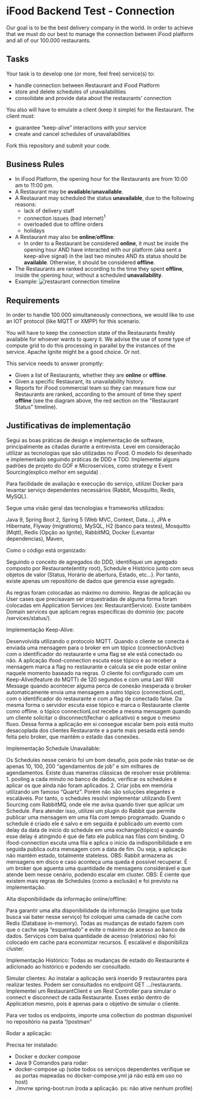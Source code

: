 # iFood Backend Test - Connection

Our goal is to be the best delivery company in the world. In order to achieve that we must do our best to manage the connection between iFood platform and all of our 100.000 restaurants.

## Tasks

Your task is to develop one (or more, feel free) service(s) to:
* handle connection between Restaurant and iFood Platform
* store and delete schedules of unavailabilities
* consolidate and provide data about the restaurants' connection

You also will have to emulate a client (keep it simple) for the Restaurant. The client must:
* guarantee “keep-alive” interactions with your service
* create and cancel schedules of unavailabilities

Fork this repository and submit your code.

## Business Rules

* In iFood Platform, the opening hour for the Restaurants are from 10:00 am to 11:00 pm.
* A Restaurant may be **available**/**unavailable**.
* A Restaurant may scheduled the status **unavailable**, due to the following reasons:
  - lack of delivery staff
  - connection issues (bad internet)<sup>1</sup>
  - overloaded due to offline orders
  - holidays
* A Restaurant may also be **online**/**offline**:
  - In order to a Restaurant be considered **online**, it must be inside the opening hour AND have interacted with our platform (aka sent a keep-alive signal) in the last two minutes AND its status should be **available**. Otherwise, it should be considered **offline**.
* The Restaurants are ranked according to the time they spent **offline**, inside the opening hour, without a scheduled **unavailability**.
* Example:
![restaurant connection timeline](https://www.lucidchart.com/publicSegments/view/4d48ac9c-e543-4531-abd5-eff0d9788ea6/image.png)

## Requirements

In order to handle 100.000 simultaneously connections, we would like to use an IOT protocol (like MQTT or XMPP) for this scenario.

You will have to keep the connection state of the Restaurants freshly available for whoever wants to query it. We advise the use of some type of compute grid to do this processing in parallel by the instances of the service. Apache Ignite might be a good choice. Or not.

This service needs to answer promptly:
* Given a list of Restaurants, whether they are **online** or **offline**.
* Given a specific Restaurant, its unavailability history.
* Reports for iFood commercial team so they can measure how our Restaurants are ranked, according to the amount of time they spent **offline** (see the diagram above, the red section on the "Restaurant Status" timeline).

## Justificativas de implementação

Segui as boas práticas de design e implementação de software, principalmente as citadas durante a entrevista. 
Levei em consideração utilizar as tecnologias que são utilizadas no iFood.
O modelo foi desenhado e implementado seguindo práticas de DDD e TDD.
Implementei alguns padrões de projeto do GOF e Microservices, como strategy e Event Sourcing(explico melhor em seguida) .

Para facilidade de avaliação e execução do serviço, utilizei Docker para levantar serviço dependentes necessários (Rabbit, Mosquitto, Redis, MySQL).

Segue uma visão geral das tecnologias e frameworks utilizados:

Java 9,
Spring Boot 2,
Spring 5 (Web MVC, Context, Data...),
JPA e Hibernate,
Flyway (migrations),
MySQL,
H2 (banco para testes),
Mosquitto (Mqtt),
Redis (Opção ao Ignite),
RabbitMQ,
Docker (Levantar dependencias),
Maven,

Como o código está organizado:

Seguindo o conceito de agregados do DDD, identifiquei um agregado composto por Restaurante(entity root), Schedule e Histórico junto com seus objetos de valor (Status, Horário de abertura, Estado, etc…). Por tanto, existe apenas um repositório de dados que gerencia esse agregado.

As regras foram colocadas ao máximo no dominio. Regras de aplicação ou User cases que precisavam ser orquestradas de alguma forma foram colocadas em Application Services (ex: RestaurantService). Existe também Domain services que aplicam regras especificas do dominio (ex: pacote /services/status/).

Implementação Keep-Alive:

Desenvolvida utilizando o protocolo MQTT. Quando o cliente se conecta é enviada uma mensagem para o broker em um tópico (connectionActive) com o identificador do restaurante e uma flag se ele está conectado ou não. A aplicação ifood-connection escuta esse tópico e ao receber a mensagem marca a flag no restaurante e calcula se ele pode estar online naquele momento baseado na regras. O cliente foi configurado com um Keep-Alive(feature do MQTT) de 120 segundos e com uma Last Will Message quando acontecer alguma perca de conexão inesperada o broker automaticamente envia uma mensagem a outro tópico (connectionLost), com o identificador do restaurante e com a flag de conectado false. Da mesma forma o servidor escuta esse tópico e marca o Restaurante cliente como offline. o tópico connectionLost recebe a mesma mensagem quando um cliente solicitar o disconnect(fechar o aplicativo) e segue o mesmo fluxo. Dessa forma a aplicação em si consegue escalar bem pois está muito desacoplada dos clientes Restaurante e a parte mais pesada está sendo feita pelo broker, que mantém o estado das conexões.

Implementação Schedule Unavailable:

Os Schedules nesse cenário foi um bom desafio, pois pode não tratar-se de apenas 10, 100, 200 “agendamentos de job” e sim milhares de agendamentos. Existe duas maneiras clássicas de resolver esse problema: 1. pooling a cada minuto no banco de dados, verificar os schedules e aplicar os que ainda não foram aplicados. 2. Criar jobs em memória utilizando um famoso “Quartz”. Porém não são soluções elegantes e escaláveis. Por tanto, o schedules resolvi implementar utilizando Event Sourcing com RabbitMQ, onde ele me avisa quando tiver que aplicar um Schedule. Para atender isso, utilizei um plugin do Rabbit que permite publicar uma mensagem em uma fila com tempo programado. Quando o schedule é criado ele é salvo e em seguida é publicado um evento com delay da data de inicio do schedule em uma exchange(tópico) e quando esse delay é atingindo é que de fato ele publica nas filas com binding. O ifood-connection escuta uma fila e aplica o inicio da indisponibilidade e em seguida publica outra mensagem com a data de fim. Ou seja, a aplicação não mantém estado, totalmente stateless.
OBS: Rabbit armazena as mensagens em disco e caso aconteça uma queda é possível recuperar. É um broker que aguenta uma quantidade de mensagens considerável e que atende bem nesse cenário, podendo escalar em cluster.
OBS: É ciente que existem mais regras de Schedules (como a exclusão) e foi previsto na implementação.

Alta disponibilidade da informação online/offline:

Para garantir uma alta disponibilidade da informação (imagino que toda busca vai bater nesse serviço) foi coloquei uma camada de cache com Redis (Database in-memory). Todas as mudanças de estado fazem com que o cache seja “esquentado” e evite o máximo de acesso ao banco de dados. Serviços com baixa quantidade de acesso (relatórios) não foi colocado em cache para economizar recursos. É escalável e disponibiliza cluster.

Implementação Histórico:
Todas as mudanças de estado do Restaurante é adicionado ao histórico e podendo ser consultado.

Simular clientes:
Ao instalar a aplicação será inserido 9 restaurantes para realizar testes. Podem ser consultados no endpoint GET …/restaurants.
Implementei um RestaurantClient e um Rest Controller para simular o connect e disconnect de cada Restaurante. Esses estão dentro do Application mesmo, pois é apenas para o objetivo de simular o cliente.

Para ver todos os endpoints, importe uma collection do postman disponível no repositório na pasta “/postman"

Rodar a aplicação:

Precisa ter instalado:
* Docker e docker compose
* Java 9
Comandos para rodar:
* ​docker-compose up (sobe todos os serviços dependentes  verifique se as portas mapeadas no docker-compose.yml já não está em uso no host)
* ./mvnw spring-boot:run (roda a aplicação. ps: não ative nenhum profile)
